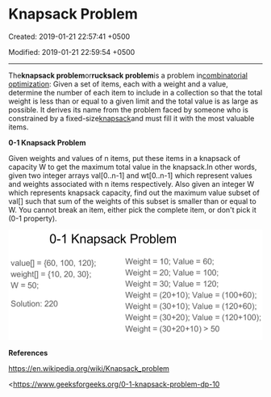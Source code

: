 # Knapsack Problem

Created: 2019-01-21 22:57:41 +0500

Modified: 2019-01-21 22:59:54 +0500

---

The**knapsack problem**or**rucksack problem**is a problem in[combinatorial optimization](https://en.wikipedia.org/wiki/Combinatorial_optimization): Given a set of items, each with a weight and a value, determine the number of each item to include in a collection so that the total weight is less than or equal to a given limit and the total value is as large as possible. It derives its name from the problem faced by someone who is constrained by a fixed-size[knapsack](https://en.wikipedia.org/wiki/Knapsack)and must fill it with the most valuable items.



**0-1 Knapsack Problem**

Given weights and values of n items, put these items in a knapsack of capacity W to get the maximum total value in the knapsack.In other words, given two integer arrays val[0..n-1] and wt[0..n-1] which represent values and weights associated with n items respectively. Also given an integer W which represents knapsack capacity, find out the maximum value subset of val[] such that sum of the weights of this subset is smaller than or equal to W. You cannot break an item, either pick the complete item, or don't pick it (0-1 property).

![knapsack-problem](media/Knapsack-Problem-image1.png)





**References**

<https://en.wikipedia.org/wiki/Knapsack_problem>

<https://www.geeksforgeeks.org/0-1-knapsack-problem-dp-10

